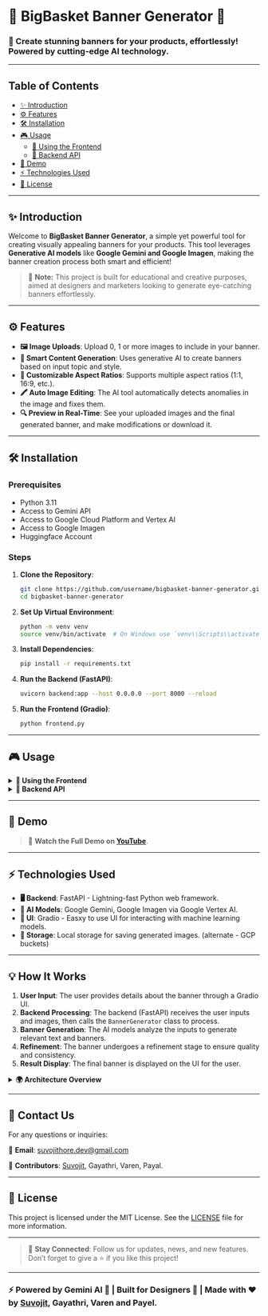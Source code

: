 # 🌟 BigBasket Banner Generator 🌟

### **🚀 Create stunning banners for your products, effortlessly! Powered by cutting-edge AI technology.**

---

## Table of Contents
- [✨ Introduction](#-introduction)
- [⚙️ Features](#%EF%B8%8F-features)
- [🛠️ Installation](#%EF%B8%8F-installation)
- [🎮 Usage](#-usage)
  - [🔹 Using the Frontend](#-using-the-frontend)
  - [🔹 Backend API](#-backend-api)
- [📸 Demo](#-demo)
- [⚡ Technologies Used](#-technologies-used)
- [📜 License](#-license)

---

## ✨ Introduction
Welcome to **BigBasket Banner Generator**, a simple yet powerful tool for creating visually appealing banners for your products. This tool leverages **Generative AI models** like **Google Gemini and Google Imagen**, making the banner creation process both smart and efficient!

> 📌 **Note:** This project is built for educational and creative purposes, aimed at designers and marketers looking to generate eye-catching banners effortlessly.

---

## ⚙️ Features
- **🖼️ Image Uploads**: Upload 0, 1 or more images to include in your banner.
- **📝 Smart Content Generation**: Uses generative AI to create banners based on input topic and style.
- **📐 Customizable Aspect Ratios**: Supports multiple aspect ratios (1:1, 16:9, etc.).
- **🖍️ Auto Image Editing**: The AI tool automatically detects anomalies in the image and fixes them.
- **🔍 Preview in Real-Time**: See your uploaded images and the final generated banner, and make modifications or download it.

---

## 🛠️ Installation

### Prerequisites
- Python 3.11
- Access to Gemini API
- Access to Google Cloud Platform and Vertex AI
- Access to Google Imagen
- Huggingface Account

### Steps
1. **Clone the Repository**:
    ```bash
    git clone https://github.com/username/bigbasket-banner-generator.git
    cd bigbasket-banner-generator
    ```

2. **Set Up Virtual Environment**:
    ```bash
    python -m venv venv
    source venv/bin/activate  # On Windows use `venv\\Scripts\\activate`
    ```

3. **Install Dependencies**:
    ```bash
    pip install -r requirements.txt
    ```

4. **Run the Backend (FastAPI)**:
    ```bash
    uvicorn backend:app --host 0.0.0.0 --port 8000 --reload
    ```

5. **Run the Frontend (Gradio)**:
    ```bash
    python frontend.py
    ```

---

## 🎮 Usage

<details>
  <summary><b>🔹 Using the Frontend</b></summary>
  
  1. **Access the UI**: Open your browser and go to `http://localhost:8000`.
  2. **Enter Topic**: Provide the topic for your banner, including details like product, theme, and colors.
  3. **Upload Images**: Click on the "📸 Upload Images" button to upload images.
  4. **Select Aspect Ratio**: Choose from the dropdown (e.g., `1:1`, `9:16`).
  5. **Generate**: Click on "✨ Generate Banner". Your banner will be generated in less than 50 seconds!

  ![frontend-screenshot](https://github.com/suvz47/bigbasket_promo_generator/blob/main/images/other/frontend.png)
  
</details>

<details>
  <summary><b>🔹 Backend API</b></summary>
  
  The backend exposes a RESTful API for generating banners.
  
  - **Endpoint**: `/generate_banner`
  - **Method**: `POST`
  - **Parameters**:
    - `topic`: Banner topic (string)
    - `images`: List of images to include (file upload)
    - `aspect_ratio`: Optional aspect ratio (`1:1`, `9:16`, etc.)
    
  Example cURL command:
  ```bash
  curl -X POST -F "topic=Summer Sale" -F "images=@path/to/image1.jpg" -F "aspect_ratio=16:9" http://localhost:8000/generate_banner
  ```
</details>

---

## 📸 Demo

> 🎥 **Watch the Full Demo on [YouTube](https://youtu.be/FRH5ro5l8lQ)**.

---

## ⚡ Technologies Used
- **🖥️ Backend**: FastAPI - Lightning-fast Python web framework.
- **🤖 AI Models**: Google Gemini, Google Imagen via Google Vertex AI.
- **🎨 UI**: Gradio - Easxy to use UI for interacting with machine learning models.
- **💾 Storage**: Local storage for saving generated images. (alternate - GCP buckets)

---

## 💡 How It Works

1. **User Input**: The user provides details about the banner through a Gradio UI.
2. **Backend Processing**: The backend (FastAPI) receives the user inputs and images, then calls the `BannerGenerator` class to process.
3. **Banner Generation**: The AI models analyze the inputs to generate relevant text and banners.
4. **Refinement**: The banner undergoes a refinement stage to ensure quality and consistency.
5. **Result Display**: The final banner is displayed on the UI for the user.

<details>
  <summary><b>🌍 Architecture Overview</b></summary>
  
  ![architecture-diagram](https://github.com/suvz47/bigbasket_promo_generator/blob/main/images/other/architecture.png)
  
  **Components**:
  - **Frontend**: User interaction layer.
  - **Backend**: Handles business logic and processing.
  - **AI Models**: Google Gemini & Imagen for text and image generation.
</details>

---


## 🤝 Contact Us
For any questions or inquiries:

📧 **Email**: suvojithore.dev@gmail.com

👥 **Contributors**: [Suvojit](https://www.linkedin.com/in/suvojith/), Gayathri, Varen, Payal.

---

## 📜 License
This project is licensed under the MIT License. See the [LICENSE](LICENSE) file for more information.

---

> 🔔 **Stay Connected**: Follow us for updates, news, and new features. Don’t forget to give a ⭐ if you like this project!

---

### ⚡ Powered by Gemini AI 🧠 | Built for Designers 🎨 | Made with ❤️ by [Suvojit](https://www.linkedin.com/in/suvojith/), Gayathri, Varen and Payel.